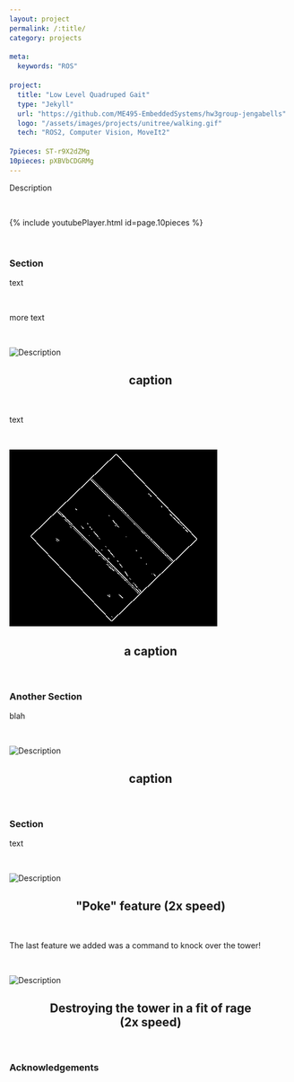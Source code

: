 ```yaml
---
layout: project
permalink: /:title/
category: projects

meta:
  keywords: "ROS"

project:
  title: "Low Level Quadruped Gait"
  type: "Jekyll"
  url: "https://github.com/ME495-EmbeddedSystems/hw3group-jengabells"
  logo: "/assets/images/projects/unitree/walking.gif"
  tech: "ROS2, Computer Vision, MoveIt2"

7pieces: ST-r9X2dZMg
10pieces: pXBVbCDGRMg
---
```




<p>Description</p> 

<br>

{% include youtubePlayer.html id=page.10pieces %}

<br>

### Section

text

<br>

more text

<br>

![Description](/assets/images/projects/jenga/scanning_cropped.gif)
<center><h2>caption </h2></center>


<!-- <br>

![Description](/assets/images/projects/jenga/contours2.png)
<center><h2>Detecting a piece using the depth frame information. The large blue box desginates the border, anything outside of that boundary is disregarded. The green outlines are contours of large area at this particular "slice" of the depth frame. I choose the largest contour as the piece. The red point is the centroid of this largest contour, and where the arm will grab. </h2></center> -->

<br>

text

<br>

![Description](/assets/images/projects/jenga/edges.png)
<center><h2>a caption</h2></center>

<br>


### Another Section

blah

<br>

![Description](/assets/images/projects/jenga/fullmotion_2x.gif)
<center><h2>caption</h2></center>


<br>

### Section

text

<br>

![Description](/assets/images/projects/jenga/poke_2x.gif)
<center><h2>"Poke" feature (2x speed)</h2></center>

<br>

The last feature we added was a command to knock over the tower!

<br>


![Description](/assets/images/projects/jenga/destroy_2x.gif)
<center><h2>Destroying the tower in a fit of rage<br>(2x speed)</h2></center>

<br>

### Acknowledgements


<br><br>

<!-- {% include youtubePlayer.html id=page.10pieces %} -->

